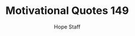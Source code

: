 ---
image: /assets/img/mq/mq_149_armstrong.png
title: Motivational Quotes 149
categories:
  - Motivational Quotes
author: Hope Staff
notes: Motivational Quotes 149
embed: >-
  EMBED_GOES_HERE
transcript: >-
  SOME LINES OF TEXT START HERE
---